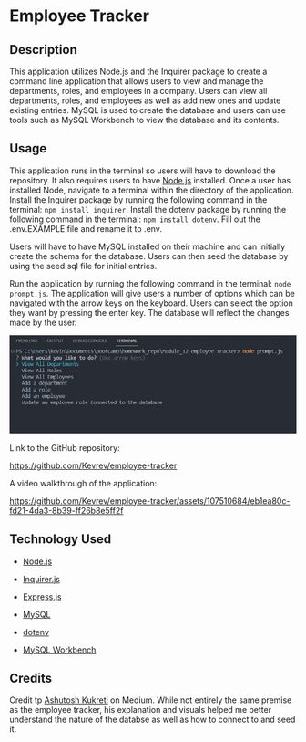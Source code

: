 # Employee Tracker
## Description

This application utilizes Node.js and the Inquirer package to create a command line application that allows users to view and manage the departments, roles, and employees in a company. 
Users can view all departments, roles, and employees as well as add new ones and update existing entries. MySQL is used to create the database and users can use tools such as MySQL Workbench to view the database and its contents.


## Usage

This application runs in the terminal so users will have to download the repository. It also requires users to have [Node.js](https://nodejs.org/en) installed. Once a user has installed Node, navigate to a terminal within the directory of the application. Install the Inquirer package by running the following command in the terminal: `npm install inquirer`. Install the dotenv package by running the following command in the terminal: `npm install dotenv`. Fill out the .env.EXAMPLE file and rename it to .env.

Users will have to have MySQL installed on their machine and can initially create the schema for the database. Users can then seed the database by using the seed.sql file for initial entries.

Run the application by running the following command in the terminal: `node prompt.js`. The application will give users a number of options which can be navigated with the arrow keys on the keyboard. Users can select the option they want by pressing the enter key. The database will reflect the changes made by the user.

![Screenshot](/assets/images/screenshot.jpg)

Link to the GitHub repository:

https://github.com/Kevrev/employee-tracker

A video walkthrough of the application:

https://github.com/Kevrev/employee-tracker/assets/107510684/eb1ea80c-fd21-4da3-8b39-ff26b8e5ff2f


## Technology Used

- [Node.js](https://nodejs.org/en)

- [Inquirer.js](https://www.npmjs.com/package/inquirer)

- [Express.js](https://expressjs.com/)

- [MySQL](https://www.mysql.com/)

- [dotenv](https://www.npmjs.com/package/dotenv)

- [MySQL Workbench](https://www.mysql.com/products/workbench/)

## Credits

Credit tp [Ashutosh Kukreti](https://medium.com/@kukreti.ashutosh/episode-2-mysql-database-setup-and-seeding-77873ce06e96) on Medium. While not entirely the same premise as the employee tracker, his explanation and visuals helped me better understand the nature of the databse as well as how to connect to and seed it.

